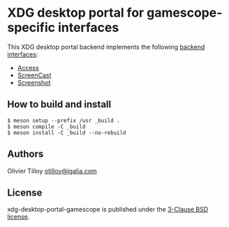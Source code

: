 # XDG desktop portal for gamescope-specific interfaces

This XDG desktop portal backend implements the following [backend interfaces](https://flatpak.github.io/xdg-desktop-portal/docs/impl-dbus-interfaces.html):

* [Access](https://flatpak.github.io/xdg-desktop-portal/docs/doc-org.freedesktop.impl.portal.Access.html)
* [ScreenCast](https://flatpak.github.io/xdg-desktop-portal/docs/doc-org.freedesktop.impl.portal.ScreenCast.html)
* [Screenshot](https://flatpak.github.io/xdg-desktop-portal/docs/doc-org.freedesktop.impl.portal.Screenshot.html)

## How to build and install

```shell
$ meson setup --prefix /usr _build .
$ meson compile -C _build
$ meson install -C _build --no-rebuild
```

## Authors

Olivier Tilloy <otilloy@igalia.com>

## License

xdg-desktop-portal-gamescope is published under the [3-Clause BSD license](LICENSE).
